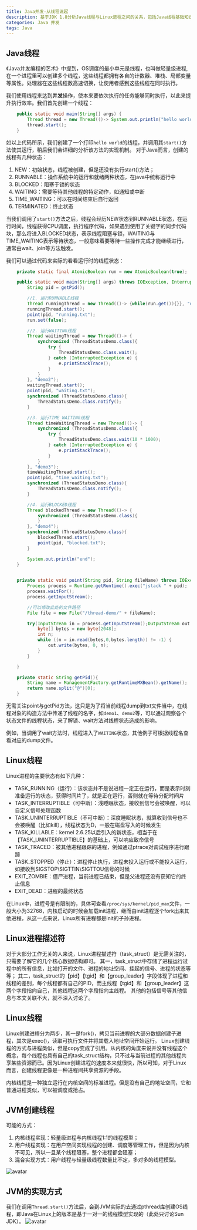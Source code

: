 ```yaml
---
title: Java并发-从线程说起
description: 基于JDK 1.8分析Java线程与Linux进程之间的关系，包括Java线程基础知识、创建过程、线程状态、Linux进程&线程、JVM创建线程过程等内容。
categories: Java 并发
tags: Java
---
```


## Java线程
《Java并发编程的艺术》中提到，OS调度的最小单元是线程，也叫做轻量级进程,在一个进程里可以创建多个线程，这些线程都拥有各自的计数器、堆栈、局部变量等属性。处理器在这些线程数高速切换，让使用者感到这些线程在同时执行。

我们使用线程来达到**并发**操作，使本来要依次执行的任务能够同时执行，以此来提升执行效率。我们首先创建一个线程：
```java
    public static void main(String[] args) {
        Thread thread = new Thread(()-> System.out.println("hello world"));
        thread.start();
    }
```
如以上代码所示，我们创建了一个打印`hello world`的线程，并调用其`start()`方法使其运行，稍后我们会详细的分析该方法的实现机制。
对于Java而言，创建的线程有几种状态：
1. NEW：初始状态，线程被创建，但是还没有执行start()方法；
2. RUNNABLE：操作系统中的运行和就绪两种状态，在java中统称运行中
3. BLOCKED：阻塞于锁的状态
4. WAITING：需要等待其他线程的特定动作，如通知或中断
5. TIME_WAITING：可以在时间结束后自行返回
6. TERMINATED：终止状态

当我们调用了`start()`方法之后，线程会经历NEW状态到RUNNABLE状态，在运行时间，线程获得CPU调度，执行程序代码，如果遇到使用了关键字的同步代码块，那么将进入BLOCKED状态，表示线程阻塞与锁，WAITING与TIME_WAITING表示等待状态，一般意味着要等待一些操作完成才能继续进行，通常由wait、join等方法触发。

我们可以通过代码来实际的看看运行时的线程状态：
```java
    private static final AtomicBoolean run = new AtomicBoolean(true);

    public static void main(String[] args) throws IOException, InterruptedException {
        String pid = getPid();

        //1. 运行RUNNABLE线程
        Thread runningThread = new Thread(()-> {while(run.get()){}}, "demo1" );
        runningThread.start();
        point(pid, "running.txt");
        run.set(false);

        //2. 运行WAITING线程
        Thread waitingThread = new Thread(()-> {
            synchronized (ThreadStatusDemo.class){
                try {
                    ThreadStatusDemo.class.wait();
                } catch (InterruptedException e) {
                    e.printStackTrace();
                }
            }
        }, "demo2");
        waitingThread.start();
        point(pid, "waiting.txt");
        synchronized (ThreadStatusDemo.class){
            ThreadStatusDemo.class.notify();
        }

        //3. 运行TIME_WAITING线程
        Thread timeWaitingThread = new Thread(()-> {
            synchronized (ThreadStatusDemo.class){
                try {
                    ThreadStatusDemo.class.wait(10 * 1000);
                } catch (InterruptedException e) {
                    e.printStackTrace();
                }
            }
        }, "demo3");
        timeWaitingThread.start();
        point(pid, "time_waiting.txt");
        synchronized (ThreadStatusDemo.class){
            ThreadStatusDemo.class.notify();
        }

        //4. 运行BLOCKED线程
        Thread blockedThread = new Thread(()-> {
            synchronized (ThreadStatusDemo.class){
            }
        }, "demo4");
        synchronized (ThreadStatusDemo.class){
            blockedThread.start();
            point(pid, "blocked.txt");
        }

        System.out.println("end");
    }

    
    private static void point(String pid, String fileName) throws IOException, InterruptedException {
        Process process = Runtime.getRuntime().exec("jstack " + pid);
        process.waitFor();
        process.getInputStream();

        //可以修改此处的文件路径
        File file = new File("/thread-demo/" + fileName);

        try(InputStream in = process.getInputStream();OutputStream out = new FileOutputStream(file)){
            byte[] bytes = new byte[2048];
            int n;
            while ((n = in.read(bytes,0,bytes.length)) != -1) {
                out.write(bytes, 0, n);
            }
        }

    }

    private static String getPid(){
        String name = ManagementFactory.getRuntimeMXBean().getName();
        return name.split("@")[0];
    }
```
无需关注point与getPid方法，这只是为了将当前线程dump到txt文件当中，在线程对象的构造方法中传递了线程的名字，如`demo1`、`demo2`等，可以通过观察各个状态文件的线程状态，来了解锁、wait方法对线程状态造成的影响。

例如，当调用了wait方法时，线程进入了`WAITING`状态，其他例子可根据线程名查看对应的dump文件。

## Linux线程
Linux进程的主要状态有如下几种：
* TASK_RUNNING（运行）：该状态并不是说进程一定正在运行，而是表示时刻准备运行的状态，获得时间片了，就是正在运行，否则就在等待分配时间片
* TASK_INTERRUPTIBLE（可中断）：浅睡眠状态，接收到信号会被唤醒，可以自定义信号处理函数
* TASK_UNINTERRUPTIBLE（不可中断）：深度睡眠状态，就算收到信号也不会被唤醒（比如kill），线程状态为D，一般在磁盘写入的时候发生
* TASK_KILLABLE：kernel 2.6.25以后引入的新状态，相当于在【TASK_UNINTERRUPTIBLE】的基础上，可以响应致命信号
* TASK_TRACED：被其他进程跟踪的进程，例如通过ptrace对调试程序进行跟踪
* TASK_STOPPED（停止）：进程停止执行，进程未投入运行或不能投入运行，如接收到SIGSTOP\SIGTTIN\SIGTTOU信号的时候
* EXIT_ZOMBIE：僵尸进程，当前进程已结束，但是父进程还没有获知它的终止信息
* EXIT_DEAD：进程的最终状态

在Linux中，进程号是有限制的，具体可查看`/proc/sys/kernel/pid_max`文件，一般大小为32768，内核启动的时候会加载init进程，继而由init进程逐个fork出来其他进程，从这一点来说，Linux所有进程都是init的子孙进程。

## Linux进程描述符
对于大部分工作无关的人来说，Linux进程描述符（task_struct）是无需关注的，只需要了解它的几个核心数据结构即可。
其一，task_struct中存储了进程运行过程中的所有信息，比如打开的文件、进程的地址空间、挂起的信号、进程的状态等等；
其二，task_struct的【pid】【tgid】和【group_leader】字段体现了进程和线程的差别，每个线程都有自己的PID，而主线程【tgid】和【group_leader】这两个字段指向自己，其他线程这两个字段指向主线程。
其他的包括信号等其他信息与本文关联不大，就不深入讨论了。

## Linux线程
Linux创建进程分为两步，其一是fork()，拷贝当前进程的大部分数据创建子进程，其次是exec()，读取可执行文件并将其载入地址空间开始运行。
Linux创建线程的方式与进程类似，但是copy变成了引用。从内核的角度来说并没有线程这个概念，每个线程也具有自己的task_struct结构，只不过与当前进程的其他线程共享某些资源而已。因为Linux创建进程的速度本来就很快，所以可知，对于Linux而言，创建线程更像是一种进程间共享资源的手段。

内核线程是一种独立运行在内核空间的标准进程。但是没有自己的地址空间，它和普通进程类似，可以被调度或抢占。

## JVM创建线程
可能的方式：
1. 内核线程实现：轻量级进程与内核线程1:1的线程模型；
2. 用户线程实现：在用户空间实现线程的创建、调度等管理工作，但是因为内核不可见，所以一旦某个线程阻塞，整个进程都会阻塞；
3. 混合实现方式：用户线程与轻量级线程数量比不定，多对多的线程模型。

![avatar](/source/images/thread_01.png)

## JVM的实现方式
我们在调用`Thread.start()`方法后，会到JVM实际的去通过pthread库创建OS线程，即Java在Linux上的版本是基于一对一的线程模型实现的（此处只讨论Sun JDK）。
![avatar](/source/images/thread_02.png)

